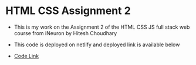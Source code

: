 # HTML CSS Assignment 2

- This is my work on the Assignment 2 of the HTML CSS JS full stack web course from iNeuron by Hitesh Choudhary
- This code is deployed on netlify and deployed link is available below 

- [Code Link](https://assignment2cssfsjs.netlify.app/)

